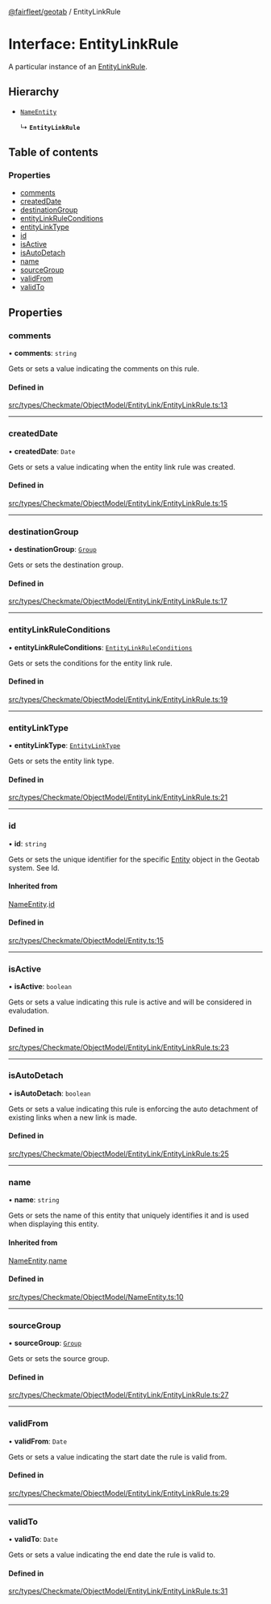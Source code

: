 [@fairfleet/geotab](../README.md) / EntityLinkRule

# Interface: EntityLinkRule

A particular instance of an [EntityLinkRule](EntityLinkRule.md).

## Hierarchy

- [`NameEntity`](NameEntity.md)

  ↳ **`EntityLinkRule`**

## Table of contents

### Properties

- [comments](EntityLinkRule.md#comments)
- [createdDate](EntityLinkRule.md#createddate)
- [destinationGroup](EntityLinkRule.md#destinationgroup)
- [entityLinkRuleConditions](EntityLinkRule.md#entitylinkruleconditions)
- [entityLinkType](EntityLinkRule.md#entitylinktype)
- [id](EntityLinkRule.md#id)
- [isActive](EntityLinkRule.md#isactive)
- [isAutoDetach](EntityLinkRule.md#isautodetach)
- [name](EntityLinkRule.md#name)
- [sourceGroup](EntityLinkRule.md#sourcegroup)
- [validFrom](EntityLinkRule.md#validfrom)
- [validTo](EntityLinkRule.md#validto)

## Properties

### comments

• **comments**: `string`

Gets or sets a value indicating the comments on this rule.

#### Defined in

[src/types/Checkmate/ObjectModel/EntityLink/EntityLinkRule.ts:13](https://github.com/fairfleet/geotab/blob/d57d931/src/types/Checkmate/ObjectModel/EntityLink/EntityLinkRule.ts#L13)

___

### createdDate

• **createdDate**: `Date`

Gets or sets a value indicating when the entity link rule was created.

#### Defined in

[src/types/Checkmate/ObjectModel/EntityLink/EntityLinkRule.ts:15](https://github.com/fairfleet/geotab/blob/d57d931/src/types/Checkmate/ObjectModel/EntityLink/EntityLinkRule.ts#L15)

___

### destinationGroup

• **destinationGroup**: [`Group`](Group.md)

Gets or sets the destination group.

#### Defined in

[src/types/Checkmate/ObjectModel/EntityLink/EntityLinkRule.ts:17](https://github.com/fairfleet/geotab/blob/d57d931/src/types/Checkmate/ObjectModel/EntityLink/EntityLinkRule.ts#L17)

___

### entityLinkRuleConditions

• **entityLinkRuleConditions**: [`EntityLinkRuleConditions`](EntityLinkRuleConditions.md)

Gets or sets the conditions for the entity link rule.

#### Defined in

[src/types/Checkmate/ObjectModel/EntityLink/EntityLinkRule.ts:19](https://github.com/fairfleet/geotab/blob/d57d931/src/types/Checkmate/ObjectModel/EntityLink/EntityLinkRule.ts#L19)

___

### entityLinkType

• **entityLinkType**: [`EntityLinkType`](../README.md#entitylinktype)

Gets or sets the entity link type.

#### Defined in

[src/types/Checkmate/ObjectModel/EntityLink/EntityLinkRule.ts:21](https://github.com/fairfleet/geotab/blob/d57d931/src/types/Checkmate/ObjectModel/EntityLink/EntityLinkRule.ts#L21)

___

### id

• **id**: `string`

Gets or sets the unique identifier for the specific [Entity](Entity.md) object in the Geotab system. See Id.

#### Inherited from

[NameEntity](NameEntity.md).[id](NameEntity.md#id)

#### Defined in

[src/types/Checkmate/ObjectModel/Entity.ts:15](https://github.com/fairfleet/geotab/blob/d57d931/src/types/Checkmate/ObjectModel/Entity.ts#L15)

___

### isActive

• **isActive**: `boolean`

Gets or sets a value indicating this rule is active and will be considered in evaludation.

#### Defined in

[src/types/Checkmate/ObjectModel/EntityLink/EntityLinkRule.ts:23](https://github.com/fairfleet/geotab/blob/d57d931/src/types/Checkmate/ObjectModel/EntityLink/EntityLinkRule.ts#L23)

___

### isAutoDetach

• **isAutoDetach**: `boolean`

Gets or sets a value indicating this rule is enforcing the auto detachment of existing links when a new link is made.

#### Defined in

[src/types/Checkmate/ObjectModel/EntityLink/EntityLinkRule.ts:25](https://github.com/fairfleet/geotab/blob/d57d931/src/types/Checkmate/ObjectModel/EntityLink/EntityLinkRule.ts#L25)

___

### name

• **name**: `string`

Gets or sets the name of this entity that uniquely identifies it and is used when displaying this entity.

#### Inherited from

[NameEntity](NameEntity.md).[name](NameEntity.md#name)

#### Defined in

[src/types/Checkmate/ObjectModel/NameEntity.ts:10](https://github.com/fairfleet/geotab/blob/d57d931/src/types/Checkmate/ObjectModel/NameEntity.ts#L10)

___

### sourceGroup

• **sourceGroup**: [`Group`](Group.md)

Gets or sets the source group.

#### Defined in

[src/types/Checkmate/ObjectModel/EntityLink/EntityLinkRule.ts:27](https://github.com/fairfleet/geotab/blob/d57d931/src/types/Checkmate/ObjectModel/EntityLink/EntityLinkRule.ts#L27)

___

### validFrom

• **validFrom**: `Date`

Gets or sets a value indicating the start date the rule is valid from.

#### Defined in

[src/types/Checkmate/ObjectModel/EntityLink/EntityLinkRule.ts:29](https://github.com/fairfleet/geotab/blob/d57d931/src/types/Checkmate/ObjectModel/EntityLink/EntityLinkRule.ts#L29)

___

### validTo

• **validTo**: `Date`

Gets or sets a value indicating the end date the rule is valid to.

#### Defined in

[src/types/Checkmate/ObjectModel/EntityLink/EntityLinkRule.ts:31](https://github.com/fairfleet/geotab/blob/d57d931/src/types/Checkmate/ObjectModel/EntityLink/EntityLinkRule.ts#L31)
